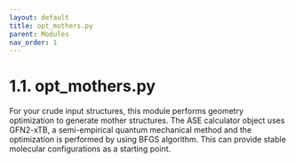 ```yaml
---
layout: default
title: opt_mothers.py
parent: Modules
nav_order: 1
---
```


# 1.1. opt_mothers.py


For your crude input structures, this module performs geometry optimization to generate mother structures. The ASE calculator object uses GFN2-xTB, a semi-empirical quantum mechanical method and the optimization is performed by using BFGS algorithm. This can provide stable molecular configurations as a starting point.







